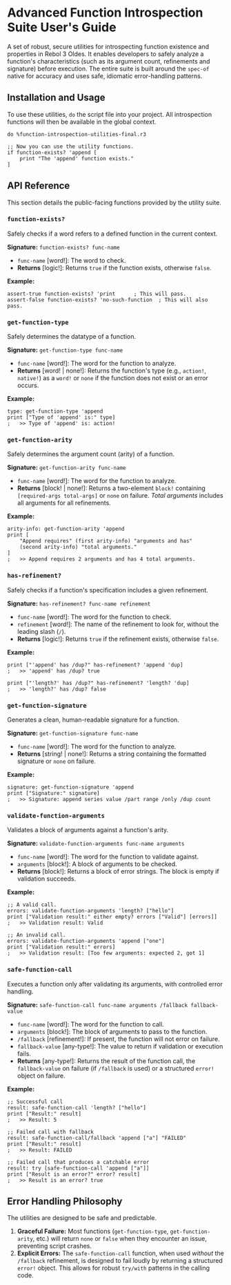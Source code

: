 # **Advanced Function Introspection Suite User's Guide**

A set of robust, secure utilities for introspecting function existence and properties in Rebol 3 Oldes.  It enables developers to safely analyze a function's characteristics (such as its argument count, refinements and signature) before execution.  The entire suite is built around the `spec-of` native for accuracy and uses safe, idiomatic error-handling patterns.

## **Installation and Usage**

To use these utilities, `do` the script file into your project.  All introspection functions will then be available in the global context.

```rebol
do %function-introspection-utilities-final.r3

;; Now you can use the utility functions.
if function-exists? 'append [
    print "The 'append' function exists."
]
```

## **API Reference**

This section details the public-facing functions provided by the utility suite.

### `function-exists?`

Safely checks if a word refers to a defined function in the current context.

**Signature:** `function-exists? func-name`
-   `func-name` [word!]: The word to check.
-   **Returns** [logic!]: Returns `true` if the function exists, otherwise `false`.

**Example:**
```rebol
assert-true function-exists? 'print      ; This will pass.
assert-false function-exists? 'no-such-function  ; This will also pass.
```

### `get-function-type`

Safely determines the datatype of a function.

**Signature:** `get-function-type func-name`
-   `func-name` [word!]: The word for the function to analyze.
-   **Returns** [word! | none!]: Returns the function's type (e.g., `action!`, `native!`) as a `word!` or `none` if the function does not exist or an error occurs.

**Example:**
```rebol
type: get-function-type 'append
print ["Type of 'append' is:" type]
;   >> Type of 'append' is: action!
```

### `get-function-arity`

Safely determines the argument count (arity) of a function.

**Signature:** `get-function-arity func-name`
-   `func-name` [word!]: The word for the function to analyze.
-   **Returns** [block! | none!]: Returns a two-element `block!` containing `[required-args total-args]` or `none` on failure.  *Total arguments* includes all arguments for all refinements.

**Example:**
```rebol
arity-info: get-function-arity 'append
print [
    "Append requires" (first arity-info) "arguments and has"
    (second arity-info) "total arguments."
]
;   >> Append requires 2 arguments and has 4 total arguments.
```

### `has-refinement?`

Safely checks if a function's specification includes a given refinement.

**Signature:** `has-refinement? func-name refinement`
-   `func-name` [word!]: The word for the function to check.
-   `refinement` [word!]: The name of the refinement to look for, without the leading slash (`/`).
-   **Returns** [logic!]: Returns `true` if the refinement exists, otherwise `false`.

**Example:**
```rebol
print ["'append' has /dup?" has-refinement? 'append 'dup]
;   >> 'append' has /dup? true

print ["'length?' has /dup?" has-refinement? 'length? 'dup]
;   >> 'length?' has /dup? false
```

### `get-function-signature`

Generates a clean, human-readable signature for a function.

**Signature:** `get-function-signature func-name`
-   `func-name` [word!]: The word for the function to analyze.
-   **Returns** [string! | none!]: Returns a string containing the formatted signature or `none` on failure.

**Example:**
```rebol
signature: get-function-signature 'append
print ["Signature:" signature]
;   >> Signature: append series value /part range /only /dup count
```

### `validate-function-arguments`

Validates a block of arguments against a function's arity.

**Signature:** `validate-function-arguments func-name arguments`
-   `func-name` [word!]: The word for the function to validate against.
-   `arguments` [block!]: A block of arguments to be checked.
-   **Returns** [block!]: Returns a block of error strings.  The block is empty if validation succeeds.

**Example:**
```rebol
;; A valid call.
errors: validate-function-arguments 'length? ["hello"]
print ["Validation result:" either empty? errors ["Valid"] [errors]]
;   >> Validation result: Valid

;; An invalid call.
errors: validate-function-arguments 'append ["one"]
print ["Validation result:" errors]
;   >> Validation result: [Too few arguments: expected 2, got 1]
```

### `safe-function-call`

Executes a function only after validating its arguments, with controlled error handling.

**Signature:** `safe-function-call func-name arguments /fallback fallback-value`
-   `func-name` [word!]: The word for the function to call.
-   `arguments` [block!]: The block of arguments to pass to the function.
-   `/fallback` [refinement!]: If present, the function will not error on failure.
-   `fallback-value` [any-type!]: The value to return if validation or execution fails.
-   **Returns** [any-type!]: Returns the result of the function call, the `fallback-value` on failure (if `/fallback` is used) or a structured `error!` object on failure.

**Example:**
```rebol
;; Successful call
result: safe-function-call 'length? ["hello"]
print ["Result:" result]
;   >> Result: 5

;; Failed call with fallback
result: safe-function-call/fallback 'append ["a"] "FAILED"
print ["Result:" result]
;   >> Result: FAILED

;; Failed call that produces a catchable error
result: try [safe-function-call 'append ["a"]]
print ["Result is an error?" error? result]
;   >> Result is an error? true
```

## **Error Handling Philosophy**

The utilities are designed to be safe and predictable.
1.  **Graceful Failure:** Most functions (`get-function-type`, `get-function-arity`, etc.) will return `none` or `false` when they encounter an issue, preventing script crashes.
2.  **Explicit Errors:** The `safe-function-call` function, when used *without* the `/fallback` refinement, is designed to fail loudly by returning a structured `error!` object.  This allows for robust `try/with` patterns in the calling code.
